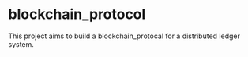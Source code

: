 # blockchain_protocol
This project aims to build a blockchain_protocal for a  distributed ledger system.
